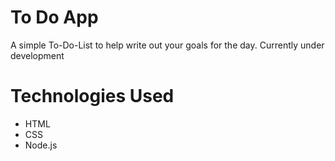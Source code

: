 # To Do App
A simple To-Do-List to help write out your goals for the day. Currently under development

# Technologies Used
<ul>
  <li>HTML</li>
  <li>CSS</li>
  <li>Node.js</li>
</ul>
